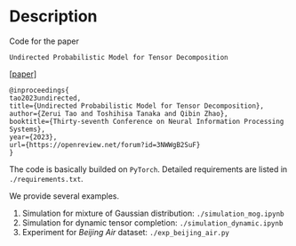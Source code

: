 # Description

Code for the paper

`Undirected Probabilistic Model for Tensor Decomposition`

[[paper]](
https://openreview.net/pdf?id=3NWWgB2SuF)

```
@inproceedings{
tao2023undirected,
title={Undirected Probabilistic Model for Tensor Decomposition},
author={Zerui Tao and Toshihisa Tanaka and Qibin Zhao},
booktitle={Thirty-seventh Conference on Neural Information Processing Systems},
year={2023},
url={https://openreview.net/forum?id=3NWWgB2SuF}
}
```



The code is basically builded on `PyTorch`.
Detailed requirements are listed in `./requirements.txt`.

We provide several examples.

1. Simulation for mixture of Gaussian distribution: `./simulation_mog.ipynb`
2. Simulation for dynamic tensor completion: `./simulation_dynamic.ipynb`
3. Experiment for *Beijing Air* dataset: `./exp_beijing_air.py`


